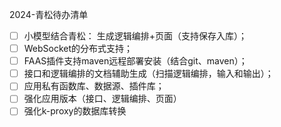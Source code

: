 2024-青松待办清单

- [ ] 小模型结合青松： 生成逻辑编排+页面（支持保存入库）；
- [ ] WebSocket的分布式支持；
- [ ] FAAS插件支持maven远程部署安装（结合git、maven）；
- [ ] 接口和逻辑编排的文档辅助生成（扫描逻辑编排，输入和输出）；
- [ ] 应用私有函数库、数据源、插件库；
- [ ] 强化应用版本（接口、逻辑编排、页面）
- [ ] 强化k-proxy的数据库转换